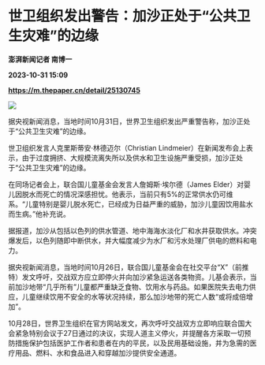 # 世卫组织发出警告：加沙正处于“公共卫生灾难”的边缘
**澎湃新闻记者 南博一**

**2023-10-31 15:09**

**https://m.thepaper.cn/detail/25130745**

![](https://imagecloud.thepaper.cn/thepaper/image/276/408/17.jpg)

据央视新闻消息，当地时间10月31日，世界卫生组织发出严重警告称，加沙正处于“公共卫生灾难”的边缘。

世卫组织发言人克里斯蒂安·林德迈尔（Christian Lindmeier）在新闻发布会上表示，由于过度拥挤、大规模流离失所以及供水和卫生设施严重受损，加沙正处于“公共卫生灾难”的边缘。

在同场记者会上，联合国儿童基金会发言人詹姆斯·埃尔德（James Elder）对婴儿因脱水而死亡的情况深感担忧。他表示，当前只有5%的正常供水仍可维系。“儿童特别是婴儿脱水死亡，已经成为日益严重的威胁，加沙儿童因饮用盐水而生病。”他补充说。

据报道，加沙从包括以色列的供水管道、地中海海水淡化厂和水井获取供水。冲突爆发后，以色列随即中断供水，并大幅度减少为水厂和污水处理厂供电的燃料和电力。

据央视新闻消息，当地时间10月26日，联合国儿童基金会在社交平台“X”（前推特）发文呼吁，交战双方应立即停火并向加沙紧急运送各类物资。儿基会表示，当前加沙地带“几乎所有”儿童都严重缺乏食物、饮用水与药品。如果医院失去电力供应，儿童继续饮用不安全的水等状况持续，那么加沙地带的死亡人数“或将成倍增加”。

10月28日，世界卫生组织在官方网站发文，再次呼吁交战双方立即响应联合国大会紧急特别会议于27日通过的决议，实现人道主义停火，并提醒各方采取一切预防措施保护包括医护工作者和患者在内的平民，以及民用基础设施，并为急需的医疗用品、燃料、水和食品进入和穿越加沙提供安全通道。